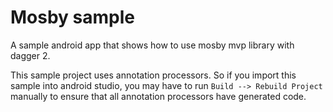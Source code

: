 # Mosby sample
A sample android app that shows how to use mosby mvp library with dagger 2.

This sample project uses annotation processors. So if you import this sample into android studio, you may have to run `Build --> Rebuild Project` manually to ensure that all annotation processors have generated code.